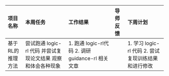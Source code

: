 
| 项目名称                         | 本周任务                                                         | 工作结果 | 导师反馈 | 下周计划                                                                                                             |
| :------------------------------- | :--------------------------------------------------------------- | :------- | :------- | :------------------------------------------------------------------------------------------------------------------- |
| 基于RL的推理方法 | 尝试跑通 logic-rl 代码  并尝试复现论文结果  观察和体会各种现象 | 1. 跑通 logic-rl代码  2. 调研 guidance-rl 相关文章 || 1. 学习 logic-rl 代码  2. 尝试复现训练结果和进行修改 |
